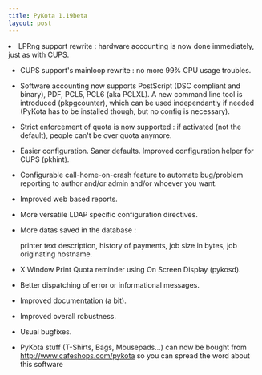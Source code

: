 ```yaml
---
title: PyKota 1.19beta
layout: post
---
```


<LI>LPRng support rewrite : hardware accounting is now done    immediately, just as with CUPS.
- CUPS support's mainloop rewrite : no more 99% CPU usage troubles.  
- Software accounting now supports PostScript (DSC compliant and     binary), PDF, PCL5, PCL6 (aka PCLXL). A new command line tool     is introduced (pkpgcounter), which can be used independantly     if needed (PyKota has to be installed though, but no config     is necessary).  
- Strict enforcement of quota is now supported : if activated     (not the default), people can't be over quota anymore.  
- Easier configuration. Saner defaults. Improved configuration     helper for CUPS (pkhint).  
- Configurable call-home-on-crash feature to automate bug/problem     reporting to author and/or admin and/or whoever you want.  
- Improved web based reports.  
- More versatile LDAP specific configuration directives.  
- More datas saved in the database :      printer text description, history of payments, job size     in bytes, job originating hostname.  
- X Window Print Quota reminder using On Screen Display (pykosd).  
- Better dispatching of error or informational messages.  
- Improved documentation (a bit).  
- Improved overall robustness.  
- Usual bugfixes.  
- PyKota stuff (T-Shirts, Bags, Mousepads...) can now be bought     from http://www.cafeshops.com/pykota so you can spread the word about this software
